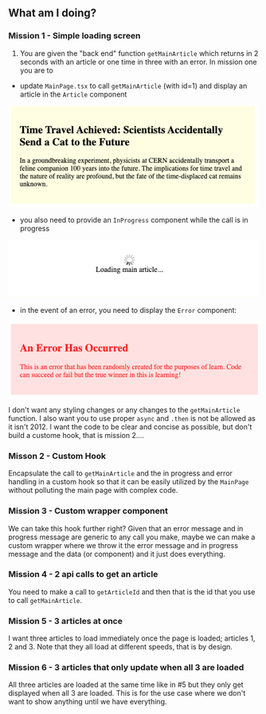 ## What am I doing?

### Mission 1 - Simple loading screen

1. You are given the "back end" function `getMainArticle` which returns in 2 seconds with an article or one time in three with an error. In mission one you are to

- update `MainPage.tsx` to call `getMainArticle` (with id=1) and display an article in the `Article` component

![alt text](image-2.png)

- you also need to provide an `InProgress` component while the call is in progress

![alt text](image-3.png)

- in the event of an error, you need to display the `Error` component:

![alt text](image.png)

I don't want any styling changes or any changes to the `getMainArticle` function. I also want you to use proper `async` and `.then` is not be allowed as it isn't 2012. I want the code to be clear and concise as possible, but don't build a custome hook, that is mission 2....

### Misson 2 - Custom Hook

Encapsulate the call to `getMainArticle` and the in progress and error handling in a custom hook so that it can be easily utilized by the `MainPage` without polluting the main page with complex code.

### Mission 3 - Custom wrapper component

We can take this hook further right? Given that an error message and in progress message are generic to any call you make, maybe we can make a custom wrapper where we throw it the error message and in progress message and the data (or component) and it just does everything.

### Mission 4 - 2 api calls to get an article

You need to make a call to `getArticleId` and then that is the id that you use to call `getMainArticle`.

### Mission 5 - 3 articles at once

I want three articles to load immediately once the page is loaded; articles 1, 2 and 3. Note that they all load at different speeds, that is by design.

### Mission 6 - 3 articles that only update when all 3 are loaded

All three articles are loaded at the same time like in #5 but they only get displayed when all 3 are loaded. This is for the use case where we don't want to show anything until we have everything.
